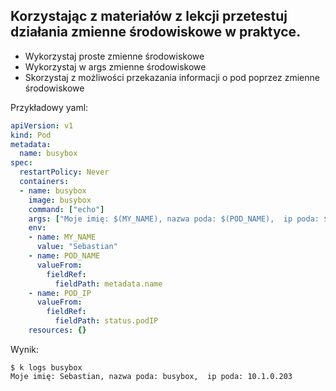 ## Korzystając z materiałów z lekcji przetestuj działania zmienne środowiskowe w praktyce.
- Wykorzystaj proste zmienne środowiskowe
- Wykorzystaj w args zmienne środowiskowe
- Skorzystaj z możliwości przekazania informacji o pod poprzez zmienne środowiskowe

Przykładowy yaml:

```yaml
apiVersion: v1
kind: Pod
metadata:
  name: busybox
spec:
  restartPolicy: Never
  containers:
  - name: busybox
    image: busybox
    command: ["echo"]
    args: ["Moje imię: $(MY_NAME), nazwa poda: $(POD_NAME),  ip poda: $(POD_IP)"]   
    env:
    - name: MY_NAME
      value: "Sebastian"
    - name: POD_NAME
      valueFrom:
        fieldRef:
          fieldPath: metadata.name
    - name: POD_IP
      valueFrom:
        fieldRef:
          fieldPath: status.podIP
    resources: {}
```

Wynik:

```
$ k logs busybox 
Moje imię: Sebastian, nazwa poda: busybox,  ip poda: 10.1.0.203
```
